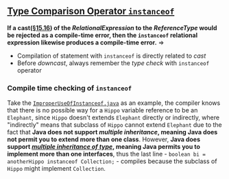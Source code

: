 ## [Type Comparison Operator `instanceof`](https://docs.oracle.com/javase/specs/jls/se8/html/jls-15.html#jls-15.20.2)

**If a cast([§15.16](https://docs.oracle.com/javase/specs/jls/se8/html/jls-15.html#jls-15.16)) of the *RelationalExpression* to the *ReferenceType* would be rejected as a compile-time error, then the `instanceof` relational expression likewise produces a compile-time error.** => 

* Compilation of statement with `instanceof` is directly related to *cast* 
* Before *downcast*, always remember the *type check* with `instanceof` operator

### Compile time checking of `instanceof`
Take the [`ImproperUseOfInstanceof.java`](https://github.com/rxue/java8-perusharjoitus/blob/master/error_code/src/main/java/ruixue/ocpkasi/class_design/advanced/syntax/operator/ImproperUseOfInstanceof.java) as an example, the compiler knows that there is no possible way for a `Hippo` variable reference to be an `Elephant`, since `Hippo` doesn't extends `Elephant` directly or indirectly, where "indirectly" means that subclass of `Hippo` cannot extend `Elephant` due to the fact that **Java does not support *multiple inheritance*, meaning Java does not permit you to extend more than one class**. However, **Java does support [*multiple inheritance of type*](https://docs.oracle.com/javase/tutorial/java/IandI/multipleinheritance.html), meaning Java permits you to implement more than one interfaces**, thus the last line - `boolean bi = anotherHippo instanceof Collection;` - compiles because the subclass of `Hippo` might implement `Collection`.

